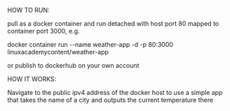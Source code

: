 HOW TO RUN:

pull as a docker container and run detached with host port 80 mapped to container port 3000, e.g.

docker container run --name weather-app -d -p 80:3000 linuxacademycontent/weather-app

or publish to dockerhub on your own account 


HOW IT WORKS: 

Navigate to the public ipv4 address of the docker host to use a simple app that takes the name of a city and outputs the current temperature there
